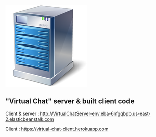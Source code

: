![Иллюстрация к проекту](https://github.com/GarryFirst-cripto/resurses/blob/master/pictures/server-1.png)
## "Virtual Chat" server & built client code

Client & server : http://VirtualChatServer-env.eba-6nfgqbpb.us-east-2.elasticbeanstalk.com


Client : https://virtual-chat-client.herokuapp.com

